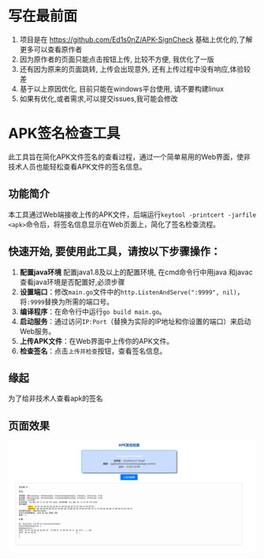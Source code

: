 # 写在最前面

1. 项目是在 https://github.com/Ed1s0nZ/APK-SignCheck 基础上优化的,了解更多可以查看原作者
2. 因为原作者的页面只能点击按钮上传, 比较不方便, 我优化了一版
3. 还有因为原来的页面跳转, 上传会出现意外, 还有上传过程中没有响应,体验较差
4. 基于以上原因优化, 目前只能在windows平台使用, 请不要构建linux
5. 如果有优化,或者需求,可以提交issues,我可能会修改

# APK签名检查工具

此工具旨在简化APK文件签名的查看过程，通过一个简单易用的Web界面，使非技术人员也能轻松查看APK文件的签名信息。

## 功能简介

本工具通过Web端接收上传的APK文件，后端运行`keytool -printcert -jarfile <apk>`命令后，将签名信息显示在Web页面上，简化了签名检查流程。

## 快速开始, 要使用此工具，请按以下步骤操作：

1. **配置java环境** 配置java1.8及以上的配置环境, 在cmd命令行中用java 和javac 查看java环境是否配置好,必须步骤
2. **设置端口**：修改`main.go`文件中的`http.ListenAndServe(":9999", nil)`，将`:9999`替换为所需的端口号。
3. **编译程序**：在命令行中运行`go build main.go`。
4. **启动服务**：通过访问`IP:Port`（替换为实际的IP地址和你设置的端口）来启动Web服务。
5. **上传APK文件**：在Web界面中上传你的APK文件。
6. **检查签名**：点击`上传并检查`按钮，查看签名信息。

## 缘起

为了给非技术人查看apk的签名

## 页面效果

<img src="./image/view.jpg">




